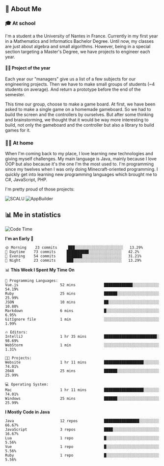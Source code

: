 ## 👀 About Me

### 🎓 At school

I'm a student a the University of Nantes in France. Currently in my first year in a Mathematics and Informatics Bachelor Degree. Until now, my classes are just about algebra and small algorithms. However, being in a special section targeting a Master's Degree, we have projects to engineer each year. 

#### 🔧🔬 Project of the year

Each year our "managers" give us a list of a few subjects for our engineering projects. Then we have to make small groups of students (~4 students on average). And return a prototype before the end of the semester.

This time our group, choose to make a game board. At first, we have been asked to make a single game on a homemade gameboard. So we had to build the screen and the controllers by ourselves. 
But after some thinking and brainstorming, we thought that it would be way more interesting to build, not only the gameboard and the controller but also a library to build games for it.

### 👨‍💻 At home

When I'm coming back to my place, I love learning new technologies and giving myself challenges. My main language is Java, mainly because I love OOP but also because it's the one I'm the most used to. I'm programming since my twelves when I was only doing Minecraft-oriented programming.  I quickly get into learning new programming languages which brought me to C#, JavaScript, PHP. 

I'm pretty proud of those projects:

![SCALU](https://github-readme-stats.vercel.app/api/pin?username=renardfute&repo=SCALU)
![AppBuilder](https://github-readme-stats.vercel.app/api/pin?username=pulsedev2&repo=AppBuilder)

## 📊 Me in statistics
<!--START_SECTION:waka-->
![Code Time](http://img.shields.io/badge/Code%20Time-30%20hrs%2035%20mins-blue)

**I'm an Early 🐤** 

```text
🌞 Morning    23 commits     ███░░░░░░░░░░░░░░░░░░░░░░   13.29% 
🌆 Daytime    73 commits     ██████████░░░░░░░░░░░░░░░   42.2% 
🌃 Evening    54 commits     ███████░░░░░░░░░░░░░░░░░░   31.21% 
🌙 Night      23 commits     ███░░░░░░░░░░░░░░░░░░░░░░   13.29%

```


📊 **This Week I Spent My Time On** 

```text
💬 Programming Languages: 
Vue.js                   52 mins             █████████████░░░░░░░░░░░░   54.19% 
Ruby                     25 mins             ██████░░░░░░░░░░░░░░░░░░░   25.99% 
JSON                     10 mins             ██░░░░░░░░░░░░░░░░░░░░░░░   10.88% 
Markdown                 6 mins              █░░░░░░░░░░░░░░░░░░░░░░░░   6.95% 
GitIgnore file           1 min               ░░░░░░░░░░░░░░░░░░░░░░░░░   1.99%

🔥 Editors: 
IntelliJ                 1 hr 35 mins        ████████████████████████░   98.69% 
WebStorm                 1 min               ░░░░░░░░░░░░░░░░░░░░░░░░░   1.31%

🐱‍💻 Projects: 
Website                  1 hr 11 mins        ██████████████████░░░░░░░   74.01% 
2048                     25 mins             ██████░░░░░░░░░░░░░░░░░░░   25.99%

💻 Operating System: 
Mac                      1 hr 11 mins        ██████████████████░░░░░░░   74.01% 
Windows                  25 mins             ██████░░░░░░░░░░░░░░░░░░░   25.99%

```

**I Mostly Code in Java** 

```text
Java                     12 repos            ████████████████░░░░░░░░░   66.67% 
JavaScript               3 repos             ████░░░░░░░░░░░░░░░░░░░░░   16.67% 
Lua                      1 repo              █░░░░░░░░░░░░░░░░░░░░░░░░   5.56% 
Vue                      1 repo              █░░░░░░░░░░░░░░░░░░░░░░░░   5.56% 
Ruby                     1 repo              █░░░░░░░░░░░░░░░░░░░░░░░░   5.56%

```



<!--END_SECTION:waka-->
